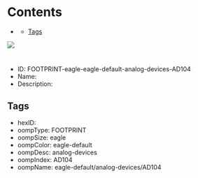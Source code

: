 



Contents
========

* [](#)
	* [Tags](#tags)
  
![][im]
# 

- ID: FOOTPRINT-eagle-eagle-default-analog-devices-AD104
- Name: 
- Description: 

## Tags

- hexID: 
- oompType: FOOTPRINT
- oompSize: eagle
- oompColor: eagle-default
- oompDesc: analog-devices
- oompIndex: AD104
- oompName: eagle-default/analog-devices/AD104



[im]: image.png
